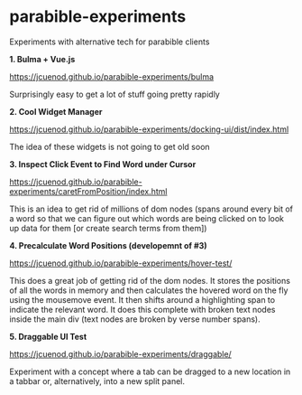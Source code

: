 # parabible-experiments
Experiments with alternative tech for parabible clients

**1. Bulma + Vue.js**

<https://jcuenod.github.io/parabible-experiments/bulma>

Surprisingly easy to get a lot of stuff going pretty rapidly

**2. Cool Widget Manager**

<https://jcuenod.github.io/parabible-experiments/docking-ui/dist/index.html>

The idea of these widgets is not going to get old soon

**3. Inspect Click Event to Find Word under Cursor**

<https://jcuenod.github.io/parabible-experiments/caretFromPosition/index.html>

This is an idea to get rid of millions of dom nodes (spans around every bit of a word so that we can figure out which words are being clicked on to look up data for them [or create search terms from them])

**4. Precalculate Word Positions (developemnt of #3)**

<https://jcuenod.github.io/parabible-experiments/hover-test/>

This does a great job of getting rid of the dom nodes. It stores the positions of all the words in memory and then calculates the hovered word on the fly using the mousemove event. It then shifts around a highlighting span to indicate the relevant word. It does this complete with broken text nodes inside the main div (text nodes are broken by verse number spans).

**5. Draggable UI Test**

<https://jcuenod.github.io/parabible-experiments/draggable/>

Experiment with a concept where a tab can be dragged to a new location in a tabbar or, alternatively, into a new split panel.
